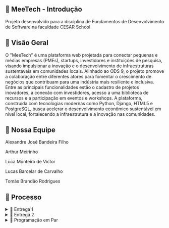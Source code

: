 ## 👾 MeeTech - Introdução 
Projeto desenvolvido para a disciplina de Fundamentos de Desenvolvimento de Software na faculdade CESAR School

## 🔎 Visão Geral 
O "MeeTech" é uma plataforma web projetada para conectar pequenas e médias empresas (PMEs), startups, investidores e instituições de pesquisa, visando impulsionar a inovação e o desenvolvimento de infraestruturas sustentáveis em comunidades locais. Alinhado ao ODS 9, o projeto promove a colaboração entre diferentes atores para fomentar o crescimento de negócios que contribuam para uma indústria mais resiliente e inclusiva. Entre as principais funcionalidades estão o cadastro de projetos inovadores, a conexão com investidores, acesso a uma biblioteca de recursos e a participação em eventos e workshops. A plataforma, construída com tecnologias modernas como Python, Django, HTML5 e PostgreSQL, busca acelerar o desenvolvimento econômico sustentável em nível local, fortalecendo a infraestrutura e a inovação nas comunidades.

## 🎯 Nossa Equipe
<p>Alexandre José Bandeira Filho</p>
<p>Arthur Meirinho</p>
<p>Luca Monteiro de Victor</p>
<p>Lucas Barcelar de Carvalho</p>
<p>Tomás Brandão Rodrigues</p>

## 🔨 Processo
<details>
<summary>📧 Entrega 1</summary>

<br>

### 📄 Jira Board
  
<img width="100%" src="https://github.com/gacneto/MeeTech/blob/main/Media_files/Jira_Board.png">

<br>

### 📄 Jira Backlog

<img width="100%" src="https://github.com/gacneto/MeeTech/blob/main/Media_files/Jira_Backlog.png">

<br>


### 📄 Criação de Protótipos Low-Fi (figma)

<img width="100%" src="Media_files/Captura de tela 2024-08-27 164044.png">

<br>

### 🎥 Screencast do Protótipo

<p style="text-align: center; text-decoration: none;">
  <a href="https://drive.google.com/file/d/1yTHLmsJt5vokO__GsMrnschmdhDLHygL/view?usp=sharing" style="text-decoration: none;">
    <span>🔗 Screencast do protótipo Lo-Fi (1)</span>
  </a>
</p>
</details>

<details>
<summary>📧 Entrega 2</summary>

<br>

### 📄 Screencast Login e Cadastro

<p style="text-align: center; text-decoration: none;">
  <a href="https://drive.google.com/file/d/1yTHLmsJt5vokO__GsMrnschmdhDLHygL/view?usp=sharing" style="text-decoration: none;">
    <span>🔗 Screencast Login e Cadastro</span>
  </a>
</p>

### 📄 Screencast Timeline

<p style="text-align: center; text-decoration: none;">
  <a href="https://drive.google.com/file/d/1tq5L2Bg0xGxXiF6l_QRSVjoctkifTrVE/view?usp=drive_link" style="text-decoration: none;">
    <span>🔗 Screencast Timeline</span>
  </a>
</p>

</details>
<details>
<summary>📧 Programação em Par</summary>

<br>

### 👨‍💻Depoimento sobre a Experiência com Programação em Par

<p>Durante o desenvolvimento do projeto da disciplina Fundamentos de Desenvolvimento de Software, nosso grupo teve a oportunidade de trabalhar utilizando programação em par, uma experiência que consideramos extremamente enriquecedora. Esse método de trabalho colaborativo não apenas melhorou a qualidade técnica do projeto, mas também fortaleceu nossa capacidade de comunicação e colaboração.

A troca constante de ideias entre os membros do grupo foi essencial para superarmos os desafios. Discutir o código em tempo real nos permitiu corrigir erros mais rapidamente e explorar diferentes abordagens para cada problema que surgia. Com isso, conseguimos elevar a qualidade do código e garantir que as soluções implementadas fossem mais eficientes e robustas.

Além disso, a divisão de tarefas e o apoio mútuo dentro da equipe facilitaram o aprendizado. Quando um membro encontrava dificuldades em uma parte do código, outro estava sempre disponível para ajudar, o que tornou o processo mais dinâmico e colaborativo. A programação em par também exigiu que todos fôssemos claros ao explicar nossas ideias e estratégias, o que melhorou significativamente nossa capacidade de comunicação técnica.

De forma geral, o uso da programação em par durante este projeto foi uma experiência positiva para o grupo. Nos ajudou a aprender com os diferentes pontos de vista de cada membro e a trabalhar de maneira mais organizada e eficiente. Essa prática nos permitiu entregar um projeto mais sólido e bem estruturado, além de aprimorar nossas habilidades de programação e trabalho em equipe.
</p>
</details>

